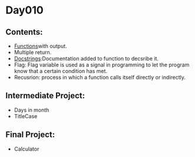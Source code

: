 # Day010

## Contents:
* [Functions](https://www.tutorialspoint.com/python/python_functions.htm)with output.
* Multiple return.
* [Docstrings](https://www.python.org/dev/peps/pep-0257/):Documentation added to function to decsribe it.
* Flag: Flag variable is used as a signal in programming to let the program know that a certain condition has met.
* Recusrion: process in which a function calls itself directly or indirectly.

## Intermediate Project:
- Days in month
- TitleCase
## Final Project:
- Calculator
